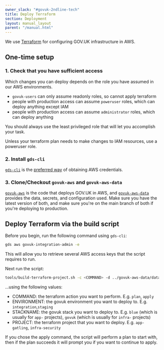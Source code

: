 ```yaml
---
owner_slack: "#govuk-2ndline-tech"
title: Deploy Terraform
section: Deployment
layout: manual_layout
parent: "/manual.html"
---
```


We use [Terraform](https://terraform.io) for configuring GOV.UK infrastructure in AWS.

## One-time setup

### 1. Check that you have sufficient access

Which changes you can deploy depends on the role you have assumed
in our AWS environments.

- `govuk-users` can only assume readonly roles, so cannot apply terraform
- people with production access can assume `poweruser` roles, which can deploy anything except IAM
- people with production access can assume `administrator` roles, which can deploy anything

You should always use the least privileged role that will let you accomplish
your task.

Unless your terraform plan needs to make changes to IAM resources, use a
poweruser role.

### 2. Install `gds-cli`

[`gds-cli`](https://github.com/alphagov/gds-cli) is the [preferred way](/manual/get-started.html) of obtaining AWS credentials.

### 3. Clone/Checkout `govuk-aws` and `govuk-aws-data`

[`govuk-aws`](https://github.com/alphagov/govuk-aws) is the code that deploys GOV.UK in AWS, and [`govuk-aws-data`](https://github.com/alphagov/govuk-aws-data) provides the data, secrets, and configuration used. Make sure you have the latest version of both, and make sure you're on the main branch of both if you're deploying to production.

## Deploy Terraform via the build script

Before you begin, run the following command using `gds-cli`:

```sh
gds aws govuk-integration-admin -e
```

This will allow you to retrieve several AWS access keys that the script requires to run.

Next run the script:

```sh
tools/build-terraform-project.sh -c <COMMAND> -d ../govuk-aws-data/data/ -e <ENVIRONMENT> -s <STACK> -p <PROJECT> -- -compact-warnings
```

...using the following values:

- COMMAND: the terraform action you want to perform. E.g. `plan`, `apply`
- ENVIRONMENT: the govuk environment you want to deploy to. E.g. `integration`,`staging`
- STACKNAME: the govuk stack you want to deploy to. E.g. `blue` (which is usually for `app-` projects), `govuk` (which is usually for `infra-` projects)
- PROJECT: the terraform project that you want to deploy. E.g. `app-gatling`, `infra-security`

If you chose the apply command, the script will perform a plan to start with, then if the plan succeeds it will prompt you if you want to continue to apply.
